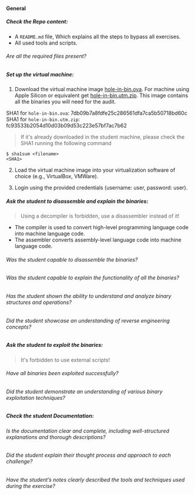 #### General

##### Check the Repo content:

- A `README.md` file, Which explains all the steps to bypass all exercises.
- All used tools and scripts.

###### Are all the required files present?

##### Set up the virtual machine:

1. Download the virtual machine image [hole-in-bin.ova](https://assets.01-edu.org/cybersecurity/hole-in-bin/hole-in-bin.ova).
   For machine using Apple Silicon or equivalent get [hole-in-bin.utm.zip](https://assets.01-edu.org/cybersecurity/hole-in-bin/hole-in-bin.utm.zip).
   This image contains all the binaries you will need for the audit.

SHA1 for `hole-in-bin.ova`: 7db09b7a8fdfe25c286561dfa7ca5b50718bd60c
SHA1 for `hole-in-bin.utm.zip`: fc93533b2054d10d03b09d53c223e57bf7ac7b62

> If it's already downloaded in the student machine, please check the SHA1 running the following command

```console
$ sha1sum <filename>
<SHA1>
```

2. Load the virtual machine image into your virtualization software of choice (e.g., VirtualBox, VMWare).

3. Login using the provided credentials (username: user, password: user).

##### Ask the student to disassemble and explain the binaries:

> Using a decompiler is forbidden, use a disassembler instead of it!

- The compiler is used to convert high-level programming language code into machine language code.
- The assembler converts assembly-level language code into machine language code.

###### Was the student capable to disassemble the binaries?

###### Was the student capable to explain the functionality of all the binaries?

###### Has the student shown the ability to understand and analyze binary structures and operations?

###### Did the student showcase an understanding of reverse engineering concepts?

##### Ask the student to exploit the binaries:

> It's forbidden to use external scripts!

###### Have all binaries been exploited successfully?

###### Did the student demonstrate an understanding of various binary exploitation techniques?

##### Check the student Documentation:

###### Is the documentation clear and complete, including well-structured explanations and thorough descriptions?

###### Did the student explain their thought process and approach to each challenge?

###### Have the student’s notes clearly described the tools and techniques used during the exercise?
